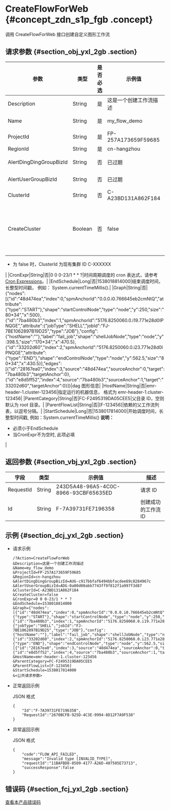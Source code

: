 # CreateFlowForWeb {#concept_zdn_s1p_fgb .concept}

调用 CreateFlowForWeb 接口创建自定义图形工作流

## 请求参数 {#section_obj_yxl_2gb .section}

|参数|类型|是否必选|示例值|描述|
|--|--|----|---|--|
|Description|String|是|这是一个创建工作流描述|工作流描述|
|Name|String|是|my\_flow\_demo|工作流名称|
|ProjectId|String|是|FP-257A173659F59685|项目 ID|
|RegionId|String|是|cn-hangzhou|区域 ID|
|AlertDingDingGroupBizId|String|否|已过期|报警钉钉群信息|
|AlertUserGroupBizId|String|否|已过期|报警用户组信息|
|ClusterId|String|否|C-A23BD131A862F184|集群 ID|
|CreateCluster|Boolean|否|false|是否创建集群 -   为 true 时，ClusterId 为集群模板ID CT-XXXXXX
-   为 false 时，ClusterId 为现有集群 ID C-XXXXXX

 |
|CronExpr|String|否|0 0 0-23/1 \* \* ?|时间周期调度的 cron 表达式，请参考 [Cron Expressions](https://docs.oracle.com/cd/E12058_01/doc/doc.1014/e12030/cron_expressions.htm)。|
|EndSchedule|Long|否|1538018814000|结束调度时间， 长整型时间戳， 例如： System.currentTimeMillis\(\).|
|Graph|String|否|\{"nodes":\[\{"id":"48d474ea","index":0,"spmAnchorId":"0.0.0.i0.766645eb2cmNtQ","attribute":\{"type":"START"\},"shape":"startControlNode","type":"node","y":250,"size":"80\*34","x":500\},\{"id":"7ba480b3","index":1,"spmAnchorId":"5176.8250060.0.i19.771e28d0IPNQGE","attribute":\{"jobType":"SHELL","jobId":"FJ-7BE1062897B19D25","type":"JOB"\},"config":\{"hostName":""\},"label":"fail\_job","shape":"shellJobNode","type":"node","y":398.5,"size":"170\*34","x":470.5\},\{"id":"33202d60","index":2,"spmAnchorId":"5176.8250060.0.i23.771e28d0IPNQGE","attribute":\{"type":"END"\},"shape":"endControlNode","type":"node","y":562.5,"size":"80\*34","x":430.5\}\],"edges":\[\{"id":"28167ea0","index":3,"source":"48d474ea","sourceAnchor":0,"target":"7ba480b3","targetAnchor":0\},\{"id":"e8d5ff52","index":4,"source":"7ba480b3","sourceAnchor":1,"target":"33202d60","targetAnchor":0\}\]\}|dag 图形信息|
|HostName|String|否|emr-header-1.cluster-123456|指定运行的机器信息， 格式为 emr-header-1.cluster-123456|
|ParentCategory|String|否|FC-F2495319DA05CEE5|父目录 ID，空则默认为 root 目录。|
|ParentFlowList|String|否|\[F-123456\]|依赖的父工作流列表，以逗号分隔。|
|StartSchedule|Long|否|1538017814000|开始调度时间，长整型时间戳, 例如：System.currentTimeMillis\(\) **说明：** 

-   必须小于EndSchedule
-   当CronExpr不为空时, 此项必填

 |

## 返回参数 {#section_vbj_yxl_2gb .section}

|字段|类型|示例值|描述|
|--|--|---|--|
|RequestId|String|243D5A48-96A5-4C0C-8966-93CBF65635ED|请求 ID|
|Id|String|F-7A39731FE7196358|创建成功的工作流 ID|

## 示例 {#section_dcj_yxl_2gb .section}

-   请求示例

    ```
    /?Action=CreateFlowForWeb
    &Description=这是一个创建工作流描述
    &Name=my_flow_demo
    &ProjectId=FP-257A173659F59685
    &RegionId=cn-hangzhou
    &AlertDingDingGroupBizId=AUG-c917bbfaf6494bbfacdee69c8284967c
    &AlertUserGroupBizId=ADG-0a00d00abb7743ff9f812f1a997f3d87
    &ClusterId=C-A23BD131A862F184
    &CreateCluster=false
    &CronExpr=0 0 0-23/1 * * ?
    &EndSchedule=1538018814000
    &Graph={"nodes":[{"id":"48d474ea","index":0,"spmAnchorId":"0.0.0.i0.766645eb2cmNtQ","attribute":{"type":"START"},"shape":"startControlNode","type":"node","y":250,"size":"80*34","x":500},{"id":"7ba480b3","index":1,"spmAnchorId":"5176.8250060.0.i19.771e28d0IPNQGE","attribute":{"jobType":"SHELL","jobId":"FJ-7BE1062897B19D25","type":"JOB"},"config":{"hostName":""},"label":"fail_job","shape":"shellJobNode","type":"node","y":398.5,"size":"170*34","x":470.5},{"id":"33202d60","index":2,"spmAnchorId":"5176.8250060.0.i23.771e28d0IPNQGE","attribute":{"type":"END"},"shape":"endControlNode","type":"node","y":562.5,"size":"80*34","x":430.5}],"edges":[{"id":"28167ea0","index":3,"source":"48d474ea","sourceAnchor":0,"target":"7ba480b3","targetAnchor":0},{"id":"e8d5ff52","index":4,"source":"7ba480b3","sourceAnchor":1,"target":"33202d60","targetAnchor":0}]}
    &HostName=emr-header-1.cluster-123456
    &ParentCategory=FC-F2495319DA05CEE5
    &ParentFlowList=[F-123456]
    &StartSchedule=1538017814000
    &<公共请求参数>
    ```

-   正常返回示例

    JSON 格式

    ```
    {
    	"Id":"F-7A39731FE7196358",
    	"RequestId":"2670BCFB-925D-4C3E-9994-8D12F7A9F538"
    }
    ```

-   异常返回示例

    JSON 格式

    ```
    {
    	"code":"FLOW_API_FAILED",
    	"message":"Invalid type [INVALID_TYPE]",
    	"requestId":"11BAFBD8-8509-4177-A26D-407505E73713",
    	"successResponse":false
    }
    ```


## 错误码 {#section_fcj_yxl_2gb .section}

[查看本产品错误码](https://error-center.alibabacloud.com/status/product/Emr)

